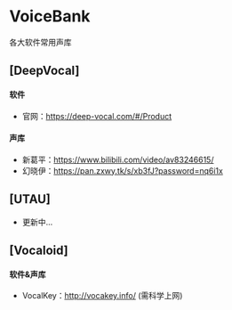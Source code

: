 # VoiceBank
各大软件常用声库
## [DeepVocal]
#### 软件
+ 官网：https://deep-vocal.com/#/Product
#### 声库
+ 新葛平：https://www.bilibili.com/video/av83246615/
+ 幻晓伊：https://pan.zxwy.tk/s/xb3fJ?password=nq6i1x

## [UTAU]
+ 更新中...

## [Vocaloid]
#### 软件&声库
+ VocalKey：http://vocakey.info/  (需科学上网)
